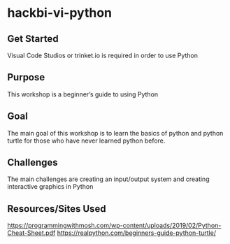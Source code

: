 # hackbi-vi-python

## Get Started 
Visual Code Studios or trinket.io  is required in order to use Python

## Purpose
This workshop is a beginner’s guide to using Python 

## Goal
The main goal of this workshop is to learn the basics of python and python turtle for those who have never learned python before.

## Challenges
The main challenges are creating an input/output system and creating interactive graphics in Python

## Resources/Sites Used
https://programmingwithmosh.com/wp-content/uploads/2019/02/Python-Cheat-Sheet.pdf 
https://realpython.com/beginners-guide-python-turtle/ 
